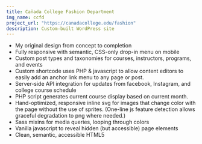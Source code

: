 ```yaml
---
title: Cañada College Fashion Department
img_name: ccfd
project_url: "https://canadacollege.edu/fashion"
description: Custom-built WordPress site
---
```


* My original design from concept to completion
* Fully responsive with semantic, CSS-only drop-in menu on mobile
* Custom post types and taxonomies for courses, instructors, programs, and events
* Custom shortcode uses PHP & javascript to allow content editors to easily add an anchor link menu to any page or post. 
* Server-side API integration for updates from facebook, Instagram, and college course schedule
* PHP script generates current course display based on current month.
* Hand-optimized, responsive inline svg for images that change color with the page without the use of sprites.  (One-line js feature detection allows graceful degradation to png where needed.)
* Sass mixins for media queries, looping through colors
* Vanilla javascript to reveal hidden (but accessible) page elements
* Clean, semantic, accessible HTML5
